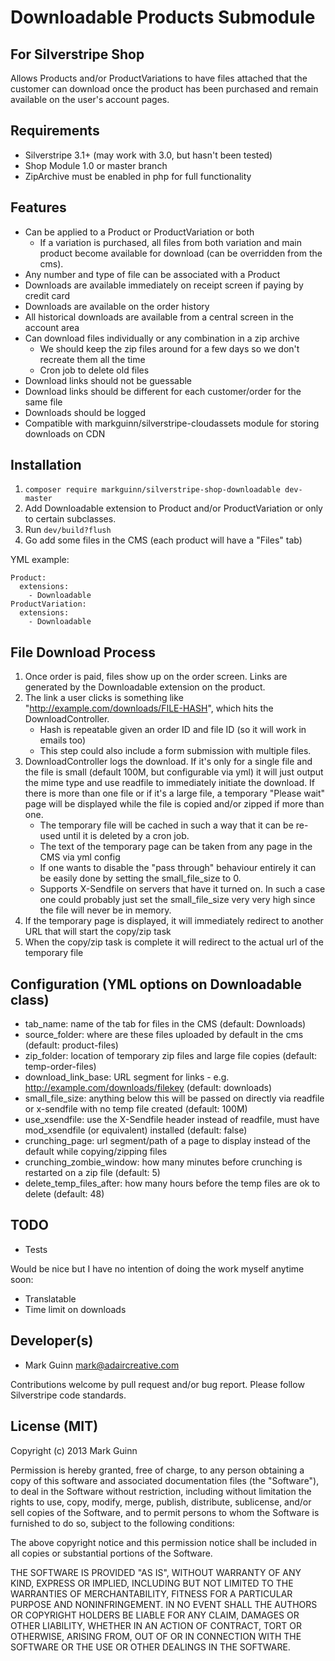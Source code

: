 Downloadable Products Submodule
===============================
For Silverstripe Shop
---------------------

Allows Products and/or ProductVariations to have files attached
that the customer can download once the product has been purchased
and remain available on the user's account pages.


Requirements
------------
- Silverstripe 3.1+ (may work with 3.0, but hasn't been tested)
- Shop Module 1.0 or master branch
- ZipArchive must be enabled in php for full functionality


Features
--------
- Can be applied to a Product or ProductVariation or both
	* If a variation is purchased, all files from both variation and main product
	  become available for download (can be overridden from the cms).
- Any number and type of file can be associated with a Product
- Downloads are available immediately on receipt screen if paying by credit card
- Downloads are available on the order history
- All historical downloads are available from a central screen in the account area
- Can download files individually or any combination in a zip archive
	* We should keep the zip files around for a few days so we don't recreate them all the time
	* Cron job to delete old files
- Download links should not be guessable
- Download links should be different for each customer/order for the same file
- Downloads should be logged
- Compatible with markguinn/silverstripe-cloudassets module for storing downloads on CDN


Installation
------------
1. `composer require markguinn/silverstripe-shop-downloadable dev-master`
2. Add Downloadable extension to Product and/or ProductVariation or only to certain subclasses.
3. Run `dev/build?flush`
4. Go add some files in the CMS (each product will have a "Files" tab)

YML example:
```
Product:
  extensions:
    - Downloadable
ProductVariation:
  extensions:
    - Downloadable
```


File Download Process
---------------------
1. Once order is paid, files show up on the order screen. Links are generated by the Downloadable extension on
   the product.
2. The link a user clicks is something like "http://example.com/downloads/FILE-HASH", which hits the DownloadController.
	* Hash is repeatable given an order ID and file ID (so it will work in emails too)
	* This step could also include a form submission with multiple files.
3. DownloadController logs the download. If it's only for a single file and the file is small (default 100M, but
   configurable via yml) it will just output the mime type and use readfile to immediately initiate the download. If there
   is more than one file or if it's a large file, a temporary "Please wait" page will be displayed while the file is copied
   and/or zipped if more than one.
    * The temporary file will be cached in such a way that it can be re-used until it is deleted by a cron job.
    * The text of the temporary page can be taken from any page in the CMS via yml config
    * If one wants to disable the "pass through" behaviour entirely it can be easily done by setting the small_file_size to 0.
    * Supports X-Sendfile on servers that have it turned on. In such a case one could probably just set the small_file_size
      very very high since the file will never be in memory.
4. If the temporary page is displayed, it will immediately redirect to another URL that will start the copy/zip task
5. When the copy/zip task is complete it will redirect to the actual url of the temporary file


Configuration (YML options on Downloadable class)
-------------------------------------------------
- tab_name:             name of the tab for files in the CMS (default: Downloads)
- source_folder:        where are these files uploaded by default in the cms (default: product-files)
- zip_folder:           location of temporary zip files and large file copies (default: temp-order-files)
- download_link_base:   URL segment for links - e.g. http://example.com/downloads/filekey (default: downloads)
- small_file_size:      anything below this will be passed on directly via readfile or x-sendfile with no temp file created (default: 100M)
- use_xsendfile:        use the X-Sendfile header instead of readfile, must have mod_xsendfile (or equivalent) installed (default: false)
- crunching_page:       url segment/path of a page to display instead of the default while copying/zipping files
- crunching_zombie_window: how many minutes before crunching is restarted on a zip file (default: 5)
- delete_temp_files_after: how many hours before the temp files are ok to delete (default: 48)


TODO
----
- Tests

Would be nice but I have no intention of doing the work myself anytime soon:
- Translatable
- Time limit on downloads


Developer(s)
------------
- Mark Guinn <mark@adaircreative.com>

Contributions welcome by pull request and/or bug report.
Please follow Silverstripe code standards.


License (MIT)
-------------
Copyright (c) 2013 Mark Guinn

Permission is hereby granted, free of charge, to any person obtaining a copy of
this software and associated documentation files (the "Software"), to deal in
the Software without restriction, including without limitation the rights to use,
copy, modify, merge, publish, distribute, sublicense, and/or sell copies of the
Software, and to permit persons to whom the Software is furnished to do so, subject
to the following conditions:

The above copyright notice and this permission notice shall be included in all copies
or substantial portions of the Software.

THE SOFTWARE IS PROVIDED "AS IS", WITHOUT WARRANTY OF ANY KIND, EXPRESS OR IMPLIED,
INCLUDING BUT NOT LIMITED TO THE WARRANTIES OF MERCHANTABILITY, FITNESS FOR A PARTICULAR
PURPOSE AND NONINFRINGEMENT. IN NO EVENT SHALL THE AUTHORS OR COPYRIGHT HOLDERS BE LIABLE
FOR ANY CLAIM, DAMAGES OR OTHER LIABILITY, WHETHER IN AN ACTION OF CONTRACT, TORT OR
OTHERWISE, ARISING FROM, OUT OF OR IN CONNECTION WITH THE SOFTWARE OR THE USE OR OTHER
DEALINGS IN THE SOFTWARE.